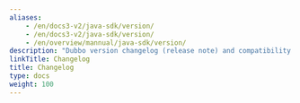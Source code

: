 ```yaml
---
aliases:
    - /en/docs3-v2/java-sdk/version/
    - /en/docs3-v2/java-sdk/version/
    - /en/overview/mannual/java-sdk/version/
description: "Dubbo version changelog (release note) and compatibility instructions for cross-version upgrades."
linkTitle: Changelog
title: Changelog
type: docs
weight: 100
---
```


